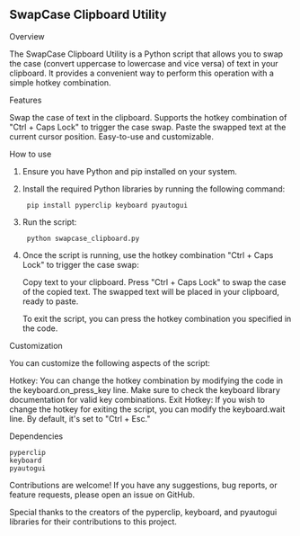 ## SwapCase Clipboard Utility

Overview

The SwapCase Clipboard Utility is a Python script that allows you to swap the case (convert uppercase to lowercase and vice versa) of text in your clipboard. It provides a convenient way to perform this operation with a simple hotkey combination.


Features

Swap the case of text in the clipboard.
Supports the hotkey combination of "Ctrl + Caps Lock" to trigger the case swap.
Paste the swapped text at the current cursor position.
Easy-to-use and customizable.


How to use

1. Ensure you have Python and pip installed on your system.

2. Install the required Python libraries by running the following command:

        pip install pyperclip keyboard pyautogui

3. Run the script:

        python swapcase_clipboard.py

4. Once the script is running, use the hotkey combination "Ctrl + Caps Lock" to trigger the case swap:

    Copy text to your clipboard.
    Press "Ctrl + Caps Lock" to swap the case of the copied text.
    The swapped text will be placed in your clipboard, ready to paste.

    To exit the script, you can press the hotkey combination you specified in the code.


Customization

You can customize the following aspects of the script:
    
Hotkey: You can change the hotkey combination by modifying the code in the keyboard.on_press_key line. Make sure to check the keyboard library documentation for valid key combinations.
Exit Hotkey: If you wish to change the hotkey for exiting the script, you can modify the keyboard.wait line. By default, it's set to "Ctrl + Esc."


Dependencies

    pyperclip
    keyboard
    pyautogui



Contributions are welcome! If you have any suggestions, bug reports, or feature requests, please open an issue on GitHub.

Special thanks to the creators of the pyperclip, keyboard, and pyautogui libraries for their contributions to this project.

